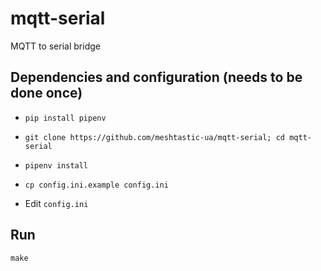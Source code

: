 # mqtt-serial
MQTT to serial bridge

## Dependencies and configuration (needs to be done once)

- `pip install pipenv`

- `git clone https://github.com/meshtastic-ua/mqtt-serial; cd mqtt-serial`

- `pipenv install`

- `cp config.ini.example config.ini`

- Edit `config.ini`

## Run

`make`
